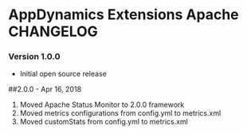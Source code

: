 # AppDynamics Extensions Apache CHANGELOG

### Version 1.0.0

* Initial open source release

##2.0.0 - Apr 16, 2018
1. Moved Apache Status Monitor to 2.0.0 framework
2. Moved metrics configurations from config.yml to metrics.xml
3. Moved customStats from config.yml to metrics.xml